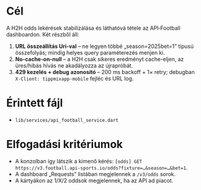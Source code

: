 # Cél

A H2H odds lekérések stabilizálása és láthatóvá tétele az API‑Football dashboardon. Két részből áll:

1. **URL összeállítás Uri-val** – ne legyen többé „season=2025bet=1” típusú összefolyás; mindig helyes query paraméterezés menjen ki.
2. **No‑cache‑on‑null** – a H2H csak sikeres eredményt cache-eljen, az üres/hibás hívás ne akadályozza az újrapróbát.
3. **429 kezelés + debug azonosító** – 200 ms backoff + 1× retry; debugban `X-Client: tippmixapp-mobile` fejléc és URL log.

# Érintett fájl

* `lib/services/api_football_service.dart`

# Elfogadási kritériumok

* A konzolban így látszik a kimenő kérés: `[odds] GET https://v3.football.api-sports.io/odds?fixture=…&season=…&bet=1`.
* A dashboard „Requests” listában megjelennek a `/v3/odds` sorok.
* A kártyákon az 1/X/2 oddsok megjelennek, ha az API ad piacot.
